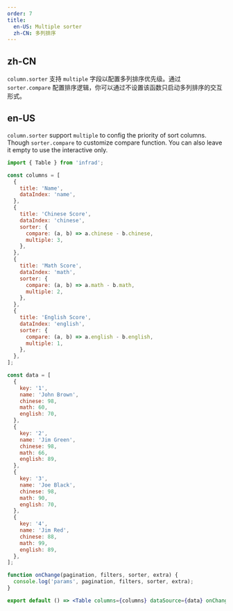 ```yaml
---
order: 7
title:
  en-US: Multiple sorter
  zh-CN: 多列排序
---
```


## zh-CN

`column.sorter` 支持 `multiple` 字段以配置多列排序优先级。通过 `sorter.compare` 配置排序逻辑，你可以通过不设置该函数只启动多列排序的交互形式。

## en-US

`column.sorter` support `multiple` to config the priority of sort columns. Though `sorter.compare` to customize compare function. You can also leave it empty to use the interactive only.

```jsx
import { Table } from 'infrad';

const columns = [
  {
    title: 'Name',
    dataIndex: 'name',
  },
  {
    title: 'Chinese Score',
    dataIndex: 'chinese',
    sorter: {
      compare: (a, b) => a.chinese - b.chinese,
      multiple: 3,
    },
  },
  {
    title: 'Math Score',
    dataIndex: 'math',
    sorter: {
      compare: (a, b) => a.math - b.math,
      multiple: 2,
    },
  },
  {
    title: 'English Score',
    dataIndex: 'english',
    sorter: {
      compare: (a, b) => a.english - b.english,
      multiple: 1,
    },
  },
];

const data = [
  {
    key: '1',
    name: 'John Brown',
    chinese: 98,
    math: 60,
    english: 70,
  },
  {
    key: '2',
    name: 'Jim Green',
    chinese: 98,
    math: 66,
    english: 89,
  },
  {
    key: '3',
    name: 'Joe Black',
    chinese: 98,
    math: 90,
    english: 70,
  },
  {
    key: '4',
    name: 'Jim Red',
    chinese: 88,
    math: 99,
    english: 89,
  },
];

function onChange(pagination, filters, sorter, extra) {
  console.log('params', pagination, filters, sorter, extra);
}

export default () => <Table columns={columns} dataSource={data} onChange={onChange} />;
```
